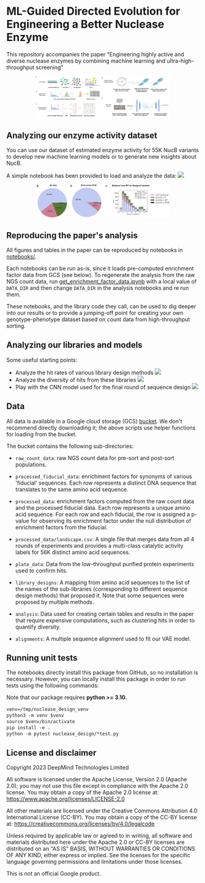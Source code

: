 
# ML-Guided Directed Evolution for Engineering a Better Nuclease Enzyme

This repository accompanies the paper "Engineering highly active and diverse nuclease enzymes by combining machine learning and ultra-high-throughput screening"

<!-- (TODO: bioarxiv link) -->

<div style="width:70%; margin: auto;">
<img src="images/overview_wide.png">
</div>

## Analyzing our enzyme activity dataset
You can use our dataset of estimated enzyme activity for 55K NucB variants to develop new machine learning models or to generate new insights about NucB. 

A simple notebook has been provided to load and analyze the data: [<img src="https://colab.research.google.com/assets/colab-badge.svg">](https://colab.research.google.com/github/google-deepmind/nuclease_design/blob/main/notebooks/plot_landscape_analysis.ipynb
)


<div style="width:70%; margin: auto;">
<img src="images/landscape.png" width="900">
</div>

## Reproducing the paper's analysis

All figures and tables in the paper can be reproduced by notebooks in [notebooks/](https://github.com/google-deepmind/nuclease_design/tree/main/notebooks). 

Each notebooks can be run as-is, since it loads pre-computed enrichment factor data from GCS (see below). To regenerate the analysis from the raw NGS count data, run
[get_enrichment_factor_data.ipynb](https://github.com/google-deepmind/nuclease_design/tree/main/notebooks/get_enrichment_factor_data.ipynb)
with a local value of `DATA_DIR` and then change `DATA_DIR` in the analysis notebooks and re run them. 

These notebooks, and the library code they call, can be used to dig deeper into our results or to provide a jumping-off point for creating your own genotype-phenotype dataset based on count data from high-throughput sorting.

## Analyzing our libraries and models
Some useful starting points:

* Analyze the hit rates of various library design methods [<img src="https://colab.research.google.com/assets/colab-badge.svg">](https://colab.research.google.com/github/google-deepmind/nuclease_design/blob/main/notebooks/plot_hit_rates.ipynb
)
* Analyze the diversity of hits from these libraries [<img src="https://colab.research.google.com/assets/colab-badge.svg">](https://colab.research.google.com/github/google-deepmind/nuclease_design/blob/main/notebooks/plot_diversity.ipynb
)
* Play with the CNN model used for the final round of sequence design [<img src="https://colab.research.google.com/assets/colab-badge.svg">](https://colab.research.google.com/github/google-deepmind/nuclease_design/blob/main/notebooks/analyze_cnn.ipynb
)

## Data
All data is available in a Google cloud storage (GCS) [bucket](https://storage.googleapis.com/nuclease-design-data). We don't recommend directly downloading it; the above scripts use helper functions for loading from the bucket.

The bucket contains the following sub-directories:

*   `raw_count_data`: raw NGS count data for pre-sort and post-sort populations.

*   `processed_fiducial_data`: enrichment factors for synonyms of various
    'fiducial' sequences. Each row represents a distinct DNA sequence that
    translates to the same amino acid sequence.

*   `processed_data`: enrichment factors computed from the raw count data and
    the processed fiducial data. Each row represents a unique amino acid
    sequence. For each row and each fiducial, the row is assigned a p-value for
    observing its enrichment factor under the null distribution of enrichment
    factors from the fiducial.

*   `processed_data/landscape.csv`: A single file that merges data from all 4
    rounds of experiments and provides a multi-class catalytic activity
    labels for 56K distinct amino acid sequences.

*   `plate_data`: Data from the low-throughput purified protein experiments used
    to confirm hits.

*   `library_designs`: A mapping from amino acid sequences to the list of the
    names of the sub-libraries (corresponding to different sequence design
    methods) that proposed it. Note that some sequences were proposed by
    multiple methods.

*   `analysis`: Data used for creating certain tables and results in the paper
    that require expensive computations, such as clustering hits in order to
    quantify diversity.

*   `alignments`: A multiple sequence alignment used to fit our VAE model.

## Running unit tests

The notebooks directly install this package from GitHub, so no installation is
necessary. However, you can locally install this package in order to run tests using the following commands:

Note that our package requires **python >= 3.10.**

```
venv=/tmp/nuclease_design_venv
python3 -m venv $venv
source $venv/bin/activate
pip install -e .
python -m pytest nuclease_design/*test.py
```


<!-- ## Citing this work

TODO: update this when a bioarxiv link is available. -->


## License and disclaimer

Copyright 2023 DeepMind Technologies Limited

All software is licensed under the Apache License, Version 2.0 (Apache 2.0);
you may not use this file except in compliance with the Apache 2.0 license.
You may obtain a copy of the Apache 2.0 license at:
https://www.apache.org/licenses/LICENSE-2.0

All other materials are licensed under the Creative Commons Attribution 4.0
International License (CC-BY). You may obtain a copy of the CC-BY license at:
https://creativecommons.org/licenses/by/4.0/legalcode

Unless required by applicable law or agreed to in writing, all software and
materials distributed here under the Apache 2.0 or CC-BY licenses are
distributed on an "AS IS" BASIS, WITHOUT WARRANTIES OR CONDITIONS OF ANY KIND,
either express or implied. See the licenses for the specific language governing
permissions and limitations under those licenses.

This is not an official Google product.



